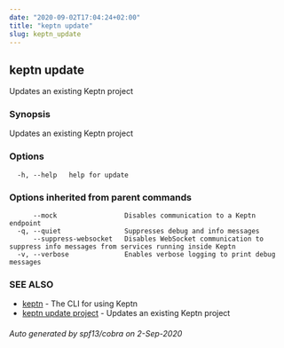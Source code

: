 ```yaml
---
date: "2020-09-02T17:04:24+02:00"
title: "keptn update"
slug: keptn_update
---
```

## keptn update

Updates an existing Keptn project

### Synopsis

Updates an existing Keptn project

### Options

```
  -h, --help   help for update
```

### Options inherited from parent commands

```
      --mock                 Disables communication to a Keptn endpoint
  -q, --quiet                Suppresses debug and info messages
      --suppress-websocket   Disables WebSocket communication to suppress info messages from services running inside Keptn
  -v, --verbose              Enables verbose logging to print debug messages
```

### SEE ALSO

* [keptn](../keptn/)	 - The CLI for using Keptn
* [keptn update project](../keptn_update_project/)	 - Updates an existing Keptn project

###### Auto generated by spf13/cobra on 2-Sep-2020
